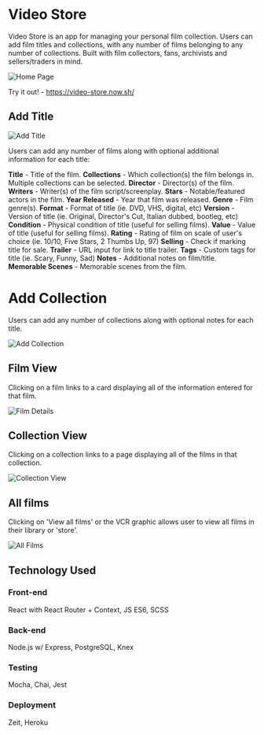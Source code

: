 # Video Store

Video Store is an app for managing your personal film collection. Users can add film titles and collections, with any number of films belonging to any number of collections. Built with film collectors, fans, archivists and sellers/traders in mind.

![Home Page](./src/images/screenshots/home.png)

Try it out! - https://video-store.now.sh/

## Add Title

![Add Title](./src/images/screenshots/addtitle.png)

Users can add any number of films along with optional additional information for each title:

**Title** - Title of the film.
**Collections** - Which collection(s) the film belongs in. Multiple collections can be selected.
**Director** - Director(s) of the film.
**Writers** - Writer(s) of the film script/screenplay.
**Stars** - Notable/featured actors in the film.
**Year Released** - Year that film was released.
**Genre** - Film genre(s).
**Format** - Format of title (ie. DVD, VHS, digital, etc)
**Version** - Version of title (ie. Original, Director's Cut, Italian dubbed, bootleg, etc)
**Condition** - Physical condition of title (useful for selling films).
**Value** - Value of title (useful for selling films).
**Rating** - Rating of film on scale of user's choice (ie. 10/10, Five Stars, 2 Thumbs Up, 97)
**Selling** - Check if marking title for sale.
**Trailer** - URL input for link to title trailer.
**Tags** - Custom tags for title (ie. Scary, Funny, Sad)
**Notes** - Additional notes on film/title.
**Memorable Scenes** - Memorable scenes from the film.

# Add Collection

Users can add any number of collections along with optional notes for each title.

![Add Collection](./src/images/screenshots/addcollection.png)

## Film View

Clicking on a film links to a card displaying all of the information entered for that film.

![Film Details](./src/images/screenshots/filmdetail.png)

## Collection View

Clicking on a collection links to a page displaying all of the films in that collection.

![Collection View](./src/images/screenshots/addcollection.png)

## All films

Clicking on 'View all films' or the VCR graphic allows user to view all films in their library or 'store'.

![All Films](./src/images/screenshots/allfilms.png)

## Technology Used

### Front-end
React with React Router + Context, JS ES6, SCSS

### Back-end
Node.js w/ Express, PostgreSQL, Knex

### Testing
Mocha, Chai, Jest

### Deployment
Zeit, Heroku




